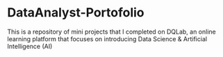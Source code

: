 # DataAnalyst-Portofolio
This is a repository of mini projects that I completed on DQLab, an online learning platform that focuses on introducing Data Science &amp; Artificial Intelligence (AI)
